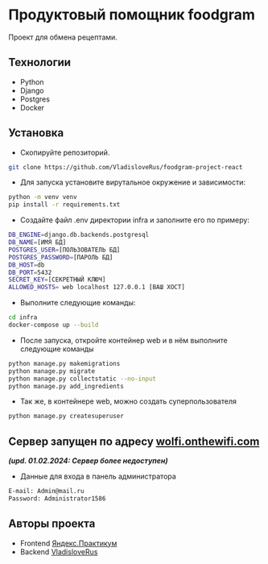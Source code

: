 #  Продуктовый помощник foodgram

Проект для обмена рецептами. 

## Технологии
- Python
- Django
- Postgres
- Docker

## Установка

- Скопируйте репозиторий.
```sh
git clone https://github.com/VladisloveRus/foodgram-project-react
```
- Для запуска установите вирутальное окружение и зависимости:
```sh
python -m venv venv
pip install -r requirements.txt 
```
- Создайте файл .env директории infra и заполните его по примеру:
```sh
DB_ENGINE=django.db.backends.postgresql
DB_NAME=[ИМЯ БД]
POSTGRES_USER=[ПОЛЬЗОВАТЕЛЬ БД]
POSTGRES_PASSWORD=[ПАРОЛЬ БД]
DB_HOST=db
DB_PORT=5432
SECRET_KEY=[СЕКРЕТНЫЙ КЛЮЧ]
ALLOWED_HOSTS= web localhost 127.0.0.1 [ВАШ ХОСТ]
```
- Выполните следующие команды:
```sh
cd infra
docker-compose up --build
```
- После запуска, откройте контейнер web и в нём выполните следующие команды
```sh
python manage.py makemigrations
python manage.py migrate
python manage.py collectstatic --no-input
python manage.py add_ingredients
```
- Так же, в контейнере web, можно создать суперпользователя
```sh
python manage.py createsuperuser
```

## Сервер запущен по адресу [wolfi.onthewifi.com](http://wolfi.onthewifi.com/ "wolfi.onthewifi.com") 
___(upd. 01.02.2024: Сервер более недоступен)___
- Данные для входа в панель администратора
```sh
E-mail: Admin@mail.ru
Password: Administrator1586
```

## Авторы проекта
- Frontend [Яндекс.Практикум](https://practicum.yandex.ru/ "Яндекс.Практикум")
- Backend [VladisloveRus](https://github.com/VladisloveRus/ "Владислав Черепанов")
